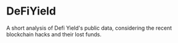 # DeFiYield
A short analysis of Defi Yield's public data, considering the recent blockchain hacks and their lost funds.
